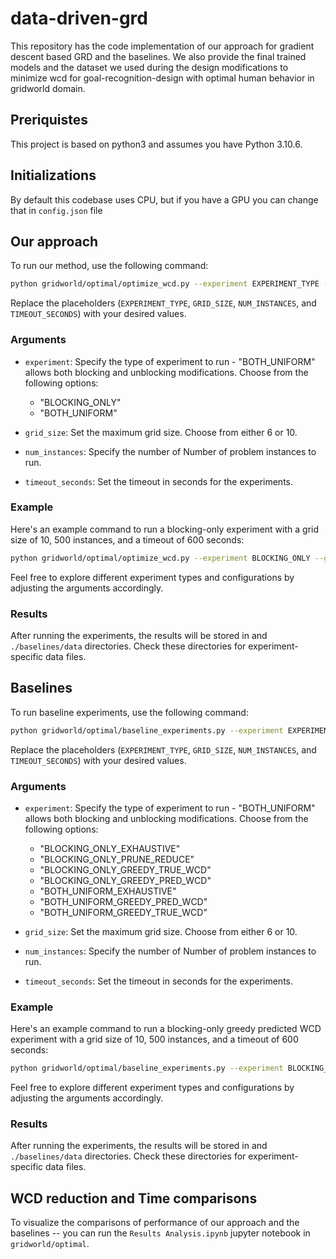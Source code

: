 # data-driven-grd

This repository has the code implementation of our approach for gradient descent based GRD and the baselines. We also provide the final trained models and the dataset we used during the design modifications to minimize wcd for goal-recognition-design with optimal human behavior in gridworld domain.  

## Preriquistes
This project is based on python3 and assumes you have Python 3.10.6.

## Initializations

By default this codebase uses CPU, but if you have a GPU you can change that in `config.json` file 


## Our approach

To run our method, use the following command:

```bash
python gridworld/optimal/optimize_wcd.py --experiment EXPERIMENT_TYPE --grid_size GRID_SIZE --num_instances NUM_INSTANCES --timeout_seconds TIMEOUT_SECONDS
```

Replace the placeholders (`EXPERIMENT_TYPE`, `GRID_SIZE`, `NUM_INSTANCES`, and `TIMEOUT_SECONDS`) with your desired values.

### Arguments

- `experiment`: Specify the type of experiment to run - "BOTH_UNIFORM" allows both blocking and unblocking modifications. Choose from the following options: 
  - "BLOCKING_ONLY"
  - "BOTH_UNIFORM"

- `grid_size`: Set the maximum grid size. Choose from either 6 or 10.

- `num_instances`: Specify the number of Number of problem instances to run.

- `timeout_seconds`: Set the timeout in seconds for the experiments.

### Example

Here's an example command to run a blocking-only experiment with a grid size of 10, 500 instances, and a timeout of 600 seconds:

```bash
python gridworld/optimal/optimize_wcd.py --experiment BLOCKING_ONLY --grid_size 10 --num_instances 500 --timeout_seconds 600
```

Feel free to explore different experiment types and configurations by adjusting the arguments accordingly.

### Results

After running the experiments, the results will be stored in  and `./baselines/data` directories. Check these directories for experiment-specific data files.



## Baselines

To run baseline experiments, use the following command:

```bash
python gridworld/optimal/baseline_experiments.py --experiment EXPERIMENT_TYPE --grid_size GRID_SIZE --num_instances NUM_INSTANCES --timeout_seconds TIMEOUT_SECONDS
```

Replace the placeholders (`EXPERIMENT_TYPE`, `GRID_SIZE`, `NUM_INSTANCES`, and `TIMEOUT_SECONDS`) with your desired values.

### Arguments

- `experiment`: Specify the type of experiment to run - "BOTH_UNIFORM" allows both blocking and unblocking modifications. Choose from the following options: 
  - "BLOCKING_ONLY_EXHAUSTIVE"
  - "BLOCKING_ONLY_PRUNE_REDUCE"
  - "BLOCKING_ONLY_GREEDY_TRUE_WCD"
  - "BLOCKING_ONLY_GREEDY_PRED_WCD"
  - "BOTH_UNIFORM_EXHAUSTIVE"
  - "BOTH_UNIFORM_GREEDY_PRED_WCD"
  - "BOTH_UNIFORM_GREEDY_TRUE_WCD"

- `grid_size`: Set the maximum grid size. Choose from either 6 or 10.

- `num_instances`: Specify the number of Number of problem instances to run.

- `timeout_seconds`: Set the timeout in seconds for the experiments.

### Example

Here's an example command to run a blocking-only greedy predicted WCD experiment with a grid size of 10, 500 instances, and a timeout of 600 seconds:

```bash
python gridworld/optimal/baseline_experiments.py --experiment BLOCKING_ONLY_GREEDY_PRED_WCD --grid_size 10 --num_instances 500 --timeout_seconds 600
```

Feel free to explore different experiment types and configurations by adjusting the arguments accordingly.

### Results

After running the experiments, the results will be stored in  and `./baselines/data` directories. Check these directories for experiment-specific data files.


## WCD reduction and Time comparisons

To visualize the comparisons of performance of our approach and the baselines -- you can run the `Results Analysis.ipynb` jupyter notebook in `gridworld/optimal`.





